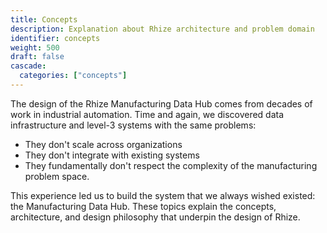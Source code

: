 ```yaml
---
title: Concepts
description: Explanation about Rhize architecture and problem domain
identifier: concepts
weight: 500
draft: false
cascade:
  categories: ["concepts"]
---
```


The design of the Rhize Manufacturing Data Hub comes from decades of work in industrial automation.
Time and again, we discovered data infrastructure and level-3 systems with the same problems:
- They don't scale across organizations
- They don't integrate with existing systems
- They fundamentally don't respect the complexity of the manufacturing problem space.

This experience led us to build the system that we always wished existed: the Manufacturing Data Hub.
These topics explain the concepts, architecture, and design philosophy that underpin the design of Rhize.

